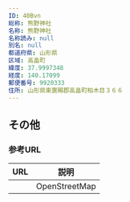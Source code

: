 ```yaml
---
ID: 40Bvn
総称: 熊野神社
名称: 熊野神社
名称読み: null
別名: null
都道府県: 山形県
区域: 高畠町
緯度: 37.9997348
経度: 140.17099
郵便番号: 9920333
住所: 山形県東置賜郡高畠町柏木目３６６
---
```


## その他

### 参考URL

| URL | 説明          |
| --- | ------------- |
|     | OpenStreetMap |

